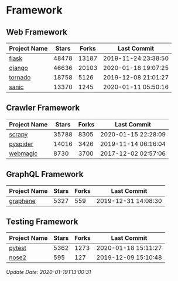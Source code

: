 # Framework

## Web Framework

| Project Name | Stars | Forks | Last Commit |
| ------------ | ----- | ----- | ----------- |
| [flask](https://github.com/pallets/flask) | 48478 | 13187 | 2019-11-24 23:38:50 |
| [django](https://github.com/django/django) | 46636 | 20103 | 2020-01-18 19:07:25 |
| [tornado](https://github.com/tornadoweb/tornado) | 18758 | 5126 | 2019-12-08 21:01:27 |
| [sanic](https://github.com/huge-success/sanic) | 13370 | 1245 | 2020-01-11 05:50:16 |

## Crawler Framework

| Project Name | Stars | Forks | Last Commit |
| ------------ | ----- | ----- | ----------- |
| [scrapy](https://github.com/scrapy/scrapy) | 35788 | 8305 | 2020-01-15 22:28:09 |
| [pyspider](https://github.com/binux/pyspider) | 14016 | 3426 | 2019-11-14 06:16:04 |
| [webmagic](https://github.com/code4craft/webmagic) | 8730 | 3700 | 2017-12-02 02:57:06 |

## GraphQL Framework

| Project Name | Stars | Forks | Last Commit |
| ------------ | ----- | ----- | ----------- |
| [graphene](https://github.com/graphql-python/graphene) | 5327 | 559 | 2019-12-31 14:08:30 |

## Testing Framework

| Project Name | Stars | Forks | Last Commit |
| ------------ | ----- | ----- | ----------- |
| [pytest](https://github.com/pytest-dev/pytest) | 5362 | 1273 | 2020-01-18 15:11:27 |
| [nose2](https://github.com/nose-devs/nose2) | 595 | 127 | 2019-12-09 15:10:48 |

*Update Date: 2020-01-19T13:00:31*